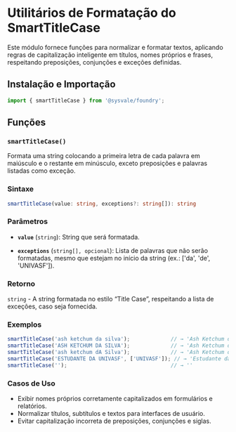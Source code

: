 # Utilitários de Formatação do SmartTitleCase

Este módulo fornece funções para normalizar e formatar textos, aplicando regras de capitalização inteligente em títulos, nomes próprios e frases, respeitando preposições, conjunções e exceções definidas.

## Instalação e Importação

```typescript
import { smartTitleCase } from '@sysvale/foundry';
```

## Funções

### `smartTitleCase()`

Formata uma string colocando a primeira letra de cada palavra em maiúsculo e o restante em minúsculo, exceto
preposições e palavras listadas como exceção.

### Sintaxe

```typescript
smartTitleCase(value: string, exceptions?: string[]): string
```

### Parâmetros

- **`value`** (`string`): String que será formatada.

- **`exceptions`** (`string[], opcional`): Lista de palavras que não serão formatadas, mesmo que estejam no início da string (ex.: ['da', 'de', 'UNIVASF']).

### Retorno

`string` - A string formatada no estilo “Title Case”, respeitando a lista de exceções, caso seja fornecida.

### Exemplos

<!-- prettier-ignore -->
```typescript
smartTitleCase('ash ketchum da silva');             // → 'Ash Ketchum da Silva'
smartTitleCase('ASH KETCHUM DA SILVA');             // → 'Ash Ketchum da Silva'
smartTitleCase('ash ketchum dA Silva');             // → 'Ash Ketchum da Silva'
smartTitleCase('ESTUDANTE DA UNIVASF', ['UNIVASF']); // → 'Estudante da UNIVASF'
smartTitleCase('');                                 // → ''
```

### Casos de Uso

- Exibir nomes próprios corretamente capitalizados em formulários e relatórios.
- Normalizar títulos, subtítulos e textos para interfaces de usuário.
- Evitar capitalização incorreta de preposições, conjunções e siglas.
